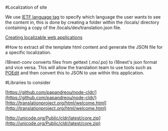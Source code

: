 #Localization of site

We use [IETF language tag](http://en.wikipedia.org/wiki/IETF_language_tag) to specify which language the user wants to see the content in, this is done by creating a folder within the /locals/ directory containing a copy of the /locals/dev/translation.json file.


[Creating localizable web applications](https://developer.mozilla.org/en-US/docs/Web_Localizability/Creating_localizable_web_applications)

#How to extract all the template html content and generate the JSON file for a specific localization.

i18next-conv converts files from gettext (.mo/.po) to i18next's json format and vice versa. This will allow the translation team to use tools such as [POEdit](http://www.poedit.net/) and then convert this to JSON to use within this application.

#Libraries to consider

[https://github.com/papandreou/node-cldr/](https://github.com/papandreou/node-cldr/)
[http://translationproject.org/html/welcome.html](http://translationproject.org/html/welcome.html)

[http://unicode.org/Public/cldr/latest/core.zip](http://unicode.org/Public/cldr/latest/core.zip)


